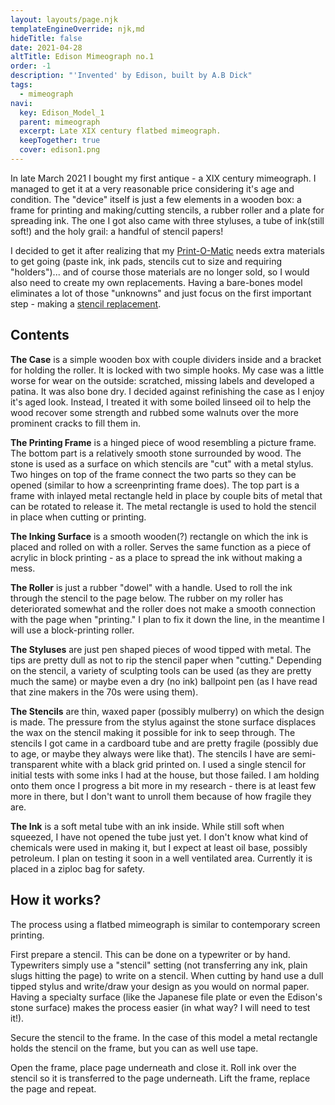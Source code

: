 ```yaml
---
layout: layouts/page.njk
templateEngineOverride: njk,md
hideTitle: false
date: 2021-04-28
altTitle: Edison Mimeograph no.1
order: -1
description: "'Invented' by Edison, built by A.B Dick"
tags: 
  - mimeograph
navi:
  key: Edison_Model_1
  parent: mimeograph
  excerpt: Late XIX century flatbed mimeograph.
  keepTogether: true
  cover: edison1.png
---
```

In late March 2021 I bought my first antique - a XIX century mimeograph. I managed to get it at a very reasonable price considering it's age and condition. The "device" itself is just a few elements in a wooden box: a frame for printing and making/cutting stencils, a rubber roller and a plate for spreading ink. The one I got also came with three styluses, a tube of ink(still soft!) and the holy grail: a handful of stencil papers! 

I decided to get it after realizing that my [Print-O-Matic](/Print-O-Matic) needs extra materials to get going (paste ink, ink pads, stencils cut to size and requiring "holders")... and of course those materials are no longer sold, so I would also need to create my own replacements. Having a bare-bones model eliminates a lot of those "unknowns" and just focus on the first important step - making a [stencil replacement](/mimeoStencils).

## Contents
**The Case** is a simple wooden box with couple dividers inside and a bracket for holding the roller. It is locked with two simple hooks. My case was a little worse for wear on the outside: scratched, missing labels and developed a patina. It was also bone dry. I decided against refinishing the case as I enjoy it's aged look. Instead, I treated it with some boiled linseed oil to help the wood recover some strength and rubbed some walnuts over the more prominent cracks to fill them in.

**The Printing Frame** is a hinged piece of wood resembling a picture frame. The bottom part is a relatively smooth stone surrounded by wood. The stone is used as a surface on which stencils are "cut" with a metal stylus. Two hinges on top of the frame connect the two parts so they can be opened (similar to how a screenprinting frame does). The top part is a frame with inlayed metal rectangle held in place by couple bits of metal that can be rotated to release it. The metal rectangle is used to hold the stencil in place when cutting or printing.

**The Inking Surface** is a smooth wooden(?) rectangle on which the ink is placed and rolled on with a roller. Serves the same function as a piece of acrylic in block printing - as a place to spread the ink without making a mess.

**The Roller** is just a rubber "dowel" with a handle. Used to roll the ink through the stencil to the page below. The rubber on my roller has deteriorated somewhat and the roller does not make a smooth connection with the page when "printing." I plan to fix it down the line, in the meantime I will use a block-printing roller.

**The Styluses** are just pen shaped pieces of wood tipped with metal. The tips are pretty dull as not to rip the stencil paper when "cutting." Depending on the stencil, a variety of sculpting tools can be used (as they are pretty much the same) or maybe even a dry (no ink) ballpoint pen (as I have read that zine makers in the 70s were using them).

**The Stencils** are thin, waxed paper (possibly mulberry) on which the design is made. The pressure from the stylus against the stone surface displaces the wax on the stencil making it possible for ink to seep through. The stencils I got came in a cardboard tube and are pretty fragile (possibly due to age, or maybe they always were like that). The stencils I have are semi-transparent white with a black grid printed on. I used a single stencil for initial tests with some inks I had at the house, but those failed. I am holding onto them once I progress a bit more in my research - there is at least few more in there, but I don't want to unroll them because of how fragile they are.

**The Ink** is a soft metal tube with an ink inside. While still soft when squeezed, I have not opened the tube just yet. I don't know what kind of chemicals were used in making it, but I expect at least oil base, possibly petroleum. I plan on testing it soon in a well ventilated area. Currently it is placed in a ziploc bag for safety.

## How it works?
The process using a flatbed mimeograph is similar to contemporary screen printing. 

First prepare a stencil. This can be done on a typewriter or by hand. Typewriters simply use a "stencil" setting (not transferring any ink, plain slugs hitting the page) to write on a stencil. When cutting by hand use a dull tipped stylus and write/draw your design as you would on normal paper. Having a specialty surface (like the Japanese file plate or even the Edison's stone surface) makes the process easier (in what way? I will need to test it!).

Secure the stencil to the frame. In the case of this model a metal rectangle holds the stencil on the frame, but you can as well use tape. 

Open the frame, place page underneath and close it. Roll ink over the stencil so it is transferred to the page underneath. Lift the frame, replace the page and repeat.